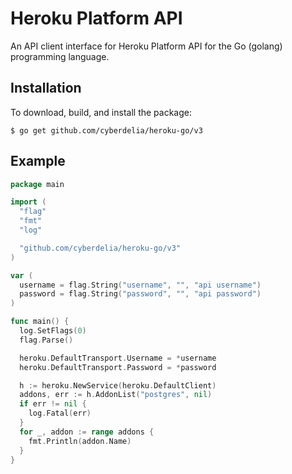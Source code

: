 # Heroku Platform API

An API client interface for Heroku Platform API for the Go (golang) programming language.

## Installation

To download, build, and install the package:

```
$ go get github.com/cyberdelia/heroku-go/v3
```

## Example

```go
package main

import (
  "flag"
  "fmt"
  "log"

  "github.com/cyberdelia/heroku-go/v3"
)

var (
  username = flag.String("username", "", "api username")
  password = flag.String("password", "", "api password")
)

func main() {
  log.SetFlags(0)
  flag.Parse()

  heroku.DefaultTransport.Username = *username
  heroku.DefaultTransport.Password = *password

  h := heroku.NewService(heroku.DefaultClient)
  addons, err := h.AddonList("postgres", nil)
  if err != nil {
    log.Fatal(err)
  }
  for _, addon := range addons {
    fmt.Println(addon.Name)
  }
}
```